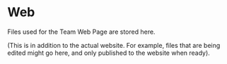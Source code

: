 Web
===
Files used for the Team Web Page are stored here.

(This is in addition to the actual website. For example, files that are being edited might go here, and only published to the website when ready).
